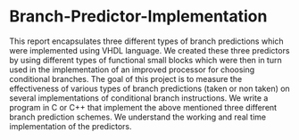 # Branch-Predictor-Implementation
This report encapsulates three different types of branch predictions which were implemented using VHDL language.
We created these three predictors by using different types of functional small blocks which were then in turn used in the implementation of an improved processor for choosing conditional branches. The goal of this project is to measure the effectiveness of various types of branch predictions (taken or non taken) on several implementations of conditional branch instructions.
We write a program in C or C++ that implement the above mentioned three different branch prediction schemes. We understand the working and real time implementation of the predictors.
